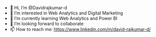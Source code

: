 - 👋 Hi, I’m @Davidrajkumar-d
- 👀 I’m interested in Web Analytics and Digital Marketing
- 🌱 I’m currently learning Web Analytics and Power BI
- 💞️ I’m looking forward to collaborate 
- 📫 How to reach me: https://www.linkedin.com/in/david-rajkumar-d/
<!---
Davidrajkumar-d/Davidrajkumar-d is a ✨ special ✨ repository because its `README.md` (this file) appears on your GitHub profile.
You can click the Preview link to take a look at your changes.
--->
